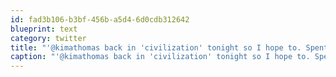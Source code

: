 ```yaml
---
id: fad3b106-b3bf-456b-a5d4-6d0cdb312642
blueprint: text
category: twitter
title: "'@kimathomas back in 'civilization' tonight so I hope to. Spent the day at a kite festival.Our guide is a photog and took some AMAZING photos"
caption: "'@kimathomas back in 'civilization' tonight so I hope to. Spent the day at a kite festival.Our guide is a photog and took some AMAZING photos"
---
```

